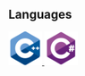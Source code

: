 ## Languages

<p>
  <a title="C++" href="https://www.sololearn.com/learning/1051">
    <img width="60" src="https://github.com/devicons/devicon/blob/master/icons/cplusplus/cplusplus-original.svg" alt="CPP">
  </a>
  <a title="C#" href="https://www.sololearn.com/learning/1080">
    <img width="60" src="https://github.com/devicons/devicon/blob/master/icons/csharp/csharp-original.svg" alt="CSharp">
  </a>
</p>

<!--
**gian5921/gian5921** is a ✨ _special_ ✨ repository because its `README.md` (this file) appears on your GitHub profile.

Here are some ideas to get you started:

- 🔭 I’m currently working on ...
- 🌱 I’m currently learning ...
- 👯 I’m looking to collaborate on ...
- 🤔 I’m looking for help with ...
- 💬 Ask me about ...
- 📫 How to reach me: ...
- 😄 Pronouns: ...
- ⚡ Fun fact: ...
-->
